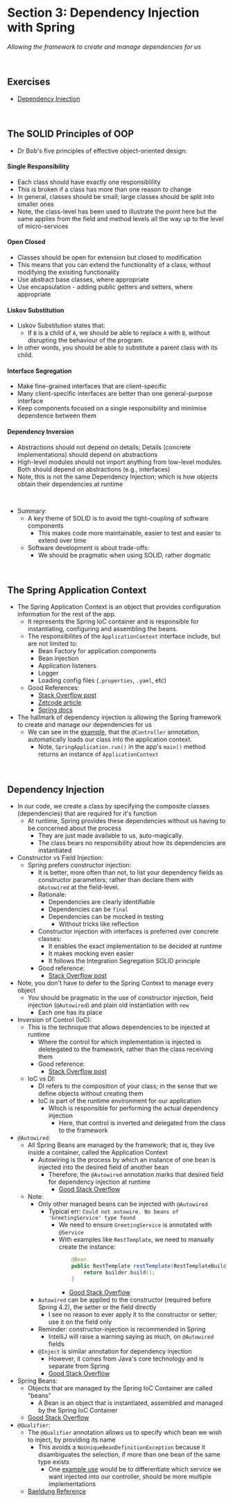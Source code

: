 # Section 3: Dependency Injection with Spring
*Allowing the framework to create and manage dependencies for us*

<br>

## Exercises
* [Dependency Injection](./exercises/dependency-injection)

<br>

## The SOLID Principles of OOP
* Dr Bob's five principles of effective object-oriented design:

#### Single Responsibility
* Each class should have exactly one responsiblility
* This is broken if a class has more than one reason to change
* In general, classes should be small; large classes should be split into smaller ones
* Note, the class-level has been used to illustrate the point here but the same applies from the field and method levels all the way up to the level of micro-services

#### Open Closed
* Classes should be open for extension but closed to modification
* This means that you can extend the functionality of a class, without modifying the exisiting functionality
* Use abstract base classes, where appropriate
* Use encapsulation - adding public getters and setters, where appropriate

#### Liskov Substitution
* Liskov Substitution states that: 
    * If `B` is a child of `A`, we should be able to replace `A` with `B`, without disrupting the behaviour of the program.
* In other words, you should be able to substitute a parent class with its child.

#### Interface Segregation
* Make fine-grained interfaces that are client-specific
* Many client-specific interfaces are better than one general-purpose interface
* Keep components focused on a single responsibility and minimise dependence between them

#### Dependency Inversion
* Abstractions should not depend on details; Details (concrete implementations) should depend on abstractions
* High-level modules should not import anything from low-level modules. Both should depend on abstractions (e.g., interfaces)
* Note, this is not the same Dependency Injection; which is how objects obtain their dependencies at runtime

<br>

* Summary:
    * A key theme of SOLID is to avoid the tight-coupling of software components
        * This makes code more maintainable, easier to test and easier to extend over time
    * Software development is about trade-offs:
        * We should be pragmatic when using SOLID, rather dogmatic

<br>

## The Spring Application Context
* The Spring Application Context is an object that provides configuration information for the rest of the app.
    * It represents the Spring IoC container and is responsible for instantiating, configuring and assembling the beans.
    * The responsibilites of the `ApplicationContext` interface include, but are not limited to:
        * Bean Factory for application components
        * Bean injection
        * Application listeners
        * Logger
        * Loading config files (`.properties`, `.yaml`, etc)
    * Good References:
        * [Stack Overflow post](https://stackoverflow.com/questions/19615972/application-context-what-is-this)
        * [Zetcode article](https://zetcode.com/springboot/applicationcontext/)
        * [Spring docs](https://docs.spring.io/spring-framework/docs/current/javadoc-api/org/springframework/context/ApplicationContext.html)
* The hallmark of dependency injection is allowing the Spring framework to create and manage our dependencies for us
    * We can see in the [example](./exercises/dependency-injection/src/main/java/com/jrsmiffy/springguru/dependencyinjection/DependencyInjectionApplication.java), that the `@Controller` annotation, automatically loads our class into the application context.
        * Note, `SpringApplication.run()` in the app's `main()` method returns an instance of `ApplicationContext`

<br>

## Dependency Injection
* In our code, we create a class by specifying the composite classes (dependencies) that are required for it's function
    * At runtime, Spring provides these dependencies without us having to be concerned about the process
        * They are just made available to us, auto-magically.
        * The class bears no responsibility about how its dependencies are instantiated
* Constructor vs Field Injection:
    * Spring prefers constructor injection:
        * It is better, more often than not, to list your dependency fields as constructor parameters; rather than declare them with `@Autowired` at the field-level.
        * Rationale:
            * Dependencies are clearly identifiable
            * Dependencies can be `final`
            * Dependencies can be mocked in testing
                * Without tricks like reflection
        * Constructor injection with interfaces is preferred over concrete classes:
            * It enables the exact implementation to be decided at runtime
            * It makes mocking even easier
            * It follows the Integration Segregation SOLID principle
        * Good reference:
            * [Stack Overflow post](https://stackoverflow.com/questions/40620000/spring-autowire-on-properties-vs-constructor)
* Note, you don't have to defer to the Spring Context to manage every object
    * You should be pragmatic in the use of constructor injection, field injection (`@Autowired`) and plain old instantiation with `new`
        * Each one has its place
* Inversion of Control (IoC):
    * This is the technique that allows dependencies to be injected at runtime
        * Where the control for which implementation is injected is deletegated to the framework, rather than the class receiving them
        * Good reference:
            * [Stack Overflow post](https://stackoverflow.com/questions/3058/what-is-inversion-of-control)
    * IoC vs DI:
        * DI refers to the composition of your class; in the sense that we define objects without creating them
        * IoC is part of the runtime environment for our application
            * Which is responsible for performing the actual dependency injection
                * Here, that control is inverted and delegated from the class to the framework
* `@Autowired`:
    * All Spring Beans are managed by the framework; that is, they live inside a container, called the Application Context
        * Autowiring is the process by which an instance of one bean is injected into the desired field of another bean
            * Therefore, the `@Autowired` annotation marks that desired field for dependency injection at runtime
                * [Good Stack Overflow](https://stackoverflow.com/questions/3153546/how-does-autowiring-work-in-spring)
    * Note:
        * Only other managed beans can be injected with `@Autowired`
            * Typical err: `Could not autowire. No beans of 'GreetingService' type found`
                * We need to ensure `GreetingService` is annotated with `@Service`
                * With examples like `RestTemplate`, we need to manually create the instance:
                    ```java
                        @Bean
                        public RestTemplate restTemplate(RestTemplateBuilder builder) {
                            return builder.build();
                        }
                    ```
                    * [Good Stack Overflow](https://stackoverflow.com/questions/28024942/how-to-autowire-resttemplate-using-annotations)
        * `Autowired` can be applied to the constructor (required before Spring 4.2), the setter or the field directly
            * I see no reason to ever apply it to the constructor or setter; use it on the field only
        * Reminder: constructor-injection is recommended in Spring
            * IntelliJ will raise a warning saying as much, on `@Autowired` fields
        * `@Inject` is similar annotation for dependency injection
            * However, it comes from Java's core technology and is separate from Spring
            *  [Good Stack Overflow](https://stackoverflow.com/questions/7142622/what-is-the-difference-between-inject-and-autowired-in-spring-framework-which)        
* Spring Beans:
    * Objects that are managed by the Spring IoC Container are called "beans"
        * A Bean is an object that is instantiated, assembled and managed by the Spring IoC Container
    * [Good Stack Overflow](https://stackoverflow.com/questions/17193365/what-in-the-world-are-spring-beans)
* `@Qualifier`:
    * The `@Qualifier` annotation allows us to specify which bean we wish to inject, by providing its name
        * This avoids a `NoUniqueBeanDefinitionException` because it disambiguates the selection, if more than one bean of the same type exists
            * One [example use](./exercises/dependency-injection/src/main/java/com/jrsmiffy/springguru/dependencyinjection/service/ConstructorGreetingService.java) would be to differentiate which service we want injected into our controller, should be more multiple implementations
    * [Baeldung Reference](https://www.baeldung.com/spring-qualifier-annotation)